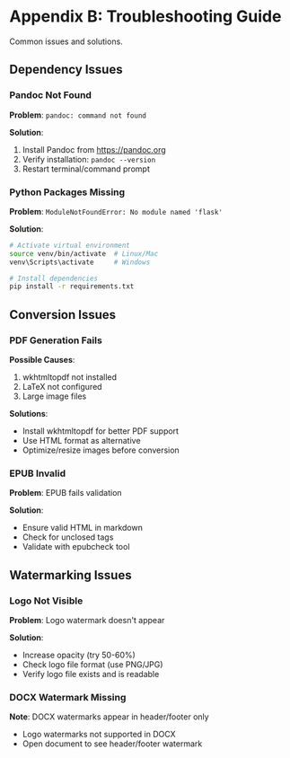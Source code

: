 # Appendix B: Troubleshooting Guide

Common issues and solutions.

## Dependency Issues

### Pandoc Not Found

**Problem**: `pandoc: command not found`

**Solution**:
1. Install Pandoc from https://pandoc.org
2. Verify installation: `pandoc --version`
3. Restart terminal/command prompt

### Python Packages Missing

**Problem**: `ModuleNotFoundError: No module named 'flask'`

**Solution**:
```bash
# Activate virtual environment
source venv/bin/activate  # Linux/Mac
venv\Scripts\activate     # Windows

# Install dependencies
pip install -r requirements.txt
```

## Conversion Issues

### PDF Generation Fails

**Possible Causes**:
1. wkhtmltopdf not installed
2. LaTeX not configured
3. Large image files

**Solutions**:
- Install wkhtmltopdf for better PDF support
- Use HTML format as alternative
- Optimize/resize images before conversion

### EPUB Invalid

**Problem**: EPUB fails validation

**Solution**:
- Ensure valid HTML in markdown
- Check for unclosed tags
- Validate with epubcheck tool

## Watermarking Issues

### Logo Not Visible

**Problem**: Logo watermark doesn't appear

**Solution**:
- Increase opacity (try 50-60%)
- Check logo file format (use PNG/JPG)
- Verify logo file exists and is readable

### DOCX Watermark Missing

**Note**: DOCX watermarks appear in header/footer only
- Logo watermarks not supported in DOCX
- Open document to see header/footer watermark

